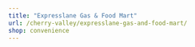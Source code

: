 ```yaml
---
title: "Expresslane Gas & Food Mart"
url: /cherry-valley/expresslane-gas-and-food-mart/
shop: convenience
---
```

